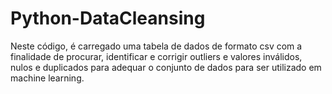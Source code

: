 # Python-DataCleansing
 Neste código, é carregado uma tabela de dados de formato csv com a finalidade de procurar, identificar e corrigir outliers e valores inválidos, nulos e duplicados para adequar o conjunto de dados para ser utilizado em machine learning.
